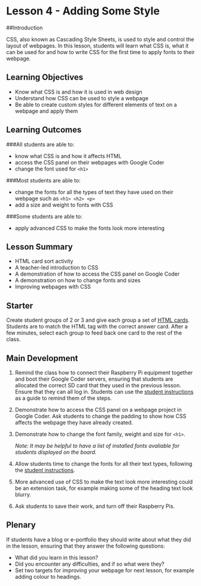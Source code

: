 # Lesson 4 - Adding Some Style

##Introduction

CSS, also known as Cascading Style Sheets, is used to style and control the layout of webpages. In this lesson, students will learn what CSS is, what it can be used for and how to write CSS for the first time to apply fonts to their webpage.

## Learning Objectives

- Know what CSS is and how it is used in web design
- Understand how CSS can be used to style a webpage
- Be able to create custom styles for different elements of text on a webpage and apply them


## Learning Outcomes

###All students are able to:

- know what CSS is and how it affects HTML
- access the CSS panel on their webpages with Google Coder
- change the font used for `<h1>`

###Most students are able to:

- change the fonts for all the types of text they have used on their webpage such as `<h1> <h2> <p>`
- add a size and weight to fonts with CSS

###Some students are able to:

- apply advanced CSS to make the fonts look more interesting


## Lesson Summary

- HTML card sort activity
- A teacher-led introduction to CSS
- A demonstration of how to access the CSS panel on Google Coder
- A demonstration on how to change fonts and sizes
- Improving webpages with CSS


## Starter

Create student groups of 2 or 3 and give each group a set of [HTML cards](https://github.com/raspberrypilearning/coder-html-css-lessons/raw/master/Lesson-4/html-cards.pdf). Students are to match the HTML tag with the correct answer card. After a few minutes, select each group to feed back one card to the rest of the class. 


## Main Development

1. Remind the class how to connect their Raspberry Pi equipment together and boot their Google Coder servers, ensuring that students are allocated the correct SD card that they used in the previous lesson. Ensure that they can all log in. Students can use the [student instructions](https://github.com/raspberrypilearning/coder-html-css-lessons/blob/master/Lesson-4/student-instructions-4.md) as a guide to remind them of the steps.

2. Demonstrate how to access the CSS panel on a webpage project in Google Coder. Ask students to change the padding to show how CSS affects the webpage they have already created.

3. Demonstrate how to change the font family, weight and size for `<h1>`. 
	
	*Note: It may be helpful to have a list of installed fonts avaliable for students displayed on the board.*

4. Allow students time to change the fonts for all their text types, following the [student instructions](https://github.com/raspberrypilearning/coder-html-css-lessons/blob/master/Lesson-4/student-instructions-4.md). 

5. More advanced use of CSS to make the text look more interesting could be an extension task, for example making some of the heading text look blurry.

6. Ask students to save their work, and turn off their Raspberry Pis.

## Plenary

If students have a blog or e-portfolio they should write about what they did in the lesson, ensuring that they answer the following questions:

- What did you learn in this lesson?
- Did you encounter any difficulties, and if so what were they?
- Set two targets for improving your webpage for next lesson, for example adding colour to headings.  




